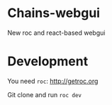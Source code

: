 # Chains-webgui
New roc and react-based webgui

# Development
You need `roc`: http://getroc.org

Git clone and run `roc dev`
